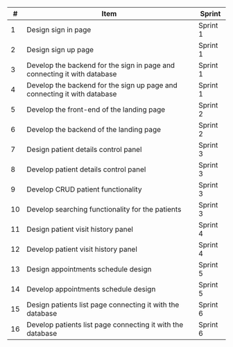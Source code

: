  

| #    | Item                                                         | Sprint   |
| ---- | ------------------------------------------------------------ | -------- |
| 1    | Design sign in page                                          | Sprint 1 |
| 2    | Design sign up page                                          | Sprint 1 |
| 3    | Develop the backend for the sign in page and connecting it with  database | Sprint 1 |
| 4    | Develop the backend for the sign up page and connecting it with  database | Sprint 1 |
| 5    | Develop the front-end of the landing page                    | Sprint 2 |
| 6    | Develop the backend of the landing page                      | Sprint 2 |
| 7    | Design patient details control panel                         | Sprint 3 |
| 8    | Develop patient details control panel                        | Sprint 3 |
| 9    | Develop CRUD patient functionality                           | Sprint 3 |
| 10   | Develop searching functionality for the patients             | Sprint 3 |
| 11   | Design patient visit history panel                           | Sprint 4 |
| 12   | Develop patient visit history panel                          | Sprint 4 |
| 13   | Design appointments schedule design                          | Sprint 5 |
| 14   | Develop appointments schedule design                         | Sprint 5 |
| 15   | Design patients list page connecting it with the database    | Sprint 6 |
| 16   | Develop patients list page connecting it with the database   | Sprint 6 |

